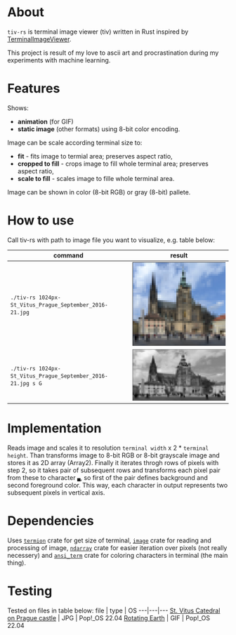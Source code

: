 # About
`tiv-rs` is terminal image viewer (tiv) written in Rust inspired by [TerminalImageViewer](https://github.com/stefanhaustein/TerminalImageViewer/tree/master).

This project is result of my love to ascii art and procrastination during my experiments with machine learning.

# Features
Shows:
- **animation** (for GIF)
- **static image** (other formats)
using 8-bit color encoding.

Image can be scale according terminal size to:
- **fit** - fits image to termial area; preserves aspect ratio,
- **cropped to fill** - crops image to fill whole terminal area; preserves aspect ratio,
- **scale to fill** - scales image to fille whole terminal area.

Image can be shown in color (8-bit RGB) or gray (8-bit) pallete.

# How to use
Call tiv-rs with path to image file you want to visualize, e.g. table below:

command | result
---|---
`./tiv-rs 1024px-St_Vitus_Prague_September_2016-21.jpg` | ![screenshot of terminal](st_vitus_small.png)
`./tiv-rs 1024px-St_Vitus_Prague_September_2016-21.jpg s G` | ![screenshot of terminal](st_vitus_small_s_G.png)

# Implementation
Reads image and scales it to resolution `terminal width` x 2 * `terminal height`. Than transforms image to 8-bit RGB or 8-bit grayscale image and stores it as 2D array (Array2). Finally it iterates throgh rows of pixels with step 2, so it takes pair of subsequent rows and transforms each pixel pair from these to character `▄`, so first of the pair defines background and second foreground color. This way, each character in output represents two subsequent pixels in vertical axis.

# Dependencies
Uses [`termion`](https://docs.rs/termion/latest/termion/) crate for get size of terminal, [`image`](https://docs.rs/image/latest/image/) crate for reading and processing of image, [`ndarray`](https://docs.rs/ndarray/latest/ndarray/) crate for easier iteration over pixels (not really necessery) and [`ansi_term`](https://docs.rs/ansi_term/latest/ansi_term/) crate for coloring characters in terminal (the main thing).

# Testing
Tested on files in table below:
file | type | OS
---|---|---
[St. Vitus Catedral on Prague castle](https://en.wikipedia.org/wiki/Prague_Castle#/media/File:St_Vitus_Prague_September_2016-21.jpg) | JPG | Pop!_OS 22.04
[Rotating Earth](https://en.wikipedia.org/wiki/GIF#/media/File:Rotating_earth_(large).gif) | GIF | Pop!_OS 22.04